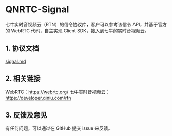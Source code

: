 # QNRTC-Signal

七牛实时音视频云（RTN）的信令协议库，客户可以参考该信令 API，并基于官方的 WebRTC 代码，自主实现 Client SDK，接入到七牛的实时音视频云。

## 1. 协议文档

[signal.md](docs/signal.md)

## 2. 相关链接

WebRTC：https://webrtc.org/
七牛实时音视频云：https://developer.qiniu.com/rtn

## 3. 反馈及意见

有任何问题，可以通过在 GitHub 提交 issue 来反馈。